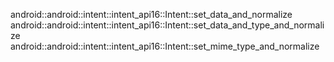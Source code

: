 android::android::intent::intent_api16::Intent::set_data_and_normalize
android::android::intent::intent_api16::Intent::set_data_and_type_and_normalize
android::android::intent::intent_api16::Intent::set_mime_type_and_normalize